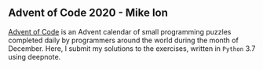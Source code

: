 ## Advent of Code 2020 - Mike Ion
[Advent of Code](adventofcode.com) is an Advent calendar of small programming puzzles completed daily by programmers around the world 
during the month of December. Here, I submit my solutions to the exercises, written in `Python` 3.7 using deepnote. 